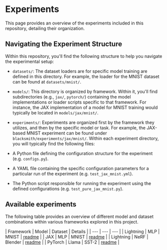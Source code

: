 # Experiments

This page provides an overview of the experiments included in this repository, detailing their organization.

## Navigating the Experiment Structure
Within this repository, you'll find the following structure to help you navigate the experimental setup:

- `datasets/`: The dataset loaders are for specific model training are defined in this directory. For example, the loader for the MNIST dataset can be found at `datasets/mnist/`.
- `models/`: This directory is organized by framework. Within it, you'll find subdirectories (e.g., `jax/`, `pytorch/`) containing the model implementations or loader scripts specific to that framework. For instance, the JAX implementation of a model for MNIST training would typically be located in `models/jax/mnist/`.
- `experiments/`: Experiments are organized first by the framework they utilizes, and then by the specific model or task. For example, the JAX-based MNIST experiment can be found under `blacksmith/experiments/jax/mnist/`. Within each experiment directory, you will typically find the following files:

- A Python file defining the configuration structure for the experiment (e.g. `configs.py`).
- A YAML file containing the specific configuration parameters for a particular run of the experiment (e.g. `test_jax_mnist.yml`).
- The Python script responsible for running the experiment using the defined configurations (e.g. `test_pure_jax_mnist.py`).

## Available experiments

The following table provides an overview of different model and dataset combinations within various frameworks explored in this project.

| Framework | Model | Dataset | Details |
| --- | --- | --- |
| Lightning | MLP | MNIST | [readme](blacksmith/experiments/lightning/mnist/test_mnist_lightning_ffe.py) |
| JAX | MLP | MNIST | [readme](blacksmith/experiments/jax/mnist/test_pure_jax_mnist.py) |
| Lightning | NeRF | Blender | [readme](blacksmith/experiments/lightning/nerf/README.md) |
| PyTorch | Llama | SST-2 | [readme](blacksmith/experiments/pytorch/llama/README.md) |
